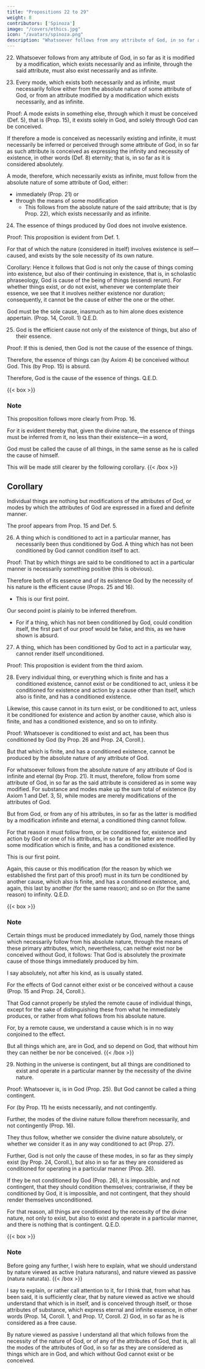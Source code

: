 ```yaml
---
title: "Propositions 22 to 29"
weight: 8
contributors: ['Spinoza']
image: "/covers/ethics.jpg"
icon: "/avatars/spinoza.png"
description: "Whatsoever follows from any attribute of God, in so far as it is modified by a modification, which exists necessarily and as infinite"
---
```




22. Whatsoever follows from any attribute of God, in so far as it is modified by a modification, which exists necessarily and as infinite, through the said attribute, must also exist necessarily and as infinite.


23. Every mode, which exists both necessarily and as infinite, must necessarily follow either from the absolute nature of some attribute of God, or from an attribute modified by a modification which exists necessarily, and as infinite.

Proof: A mode exists in something else, through which it must be conceived (Def. 5), that is (Prop. 15), it exists solely in God, and solely through God can be conceived.

If therefore a mode is conceived as necessarily existing and infinite, it must necessarily be inferred or perceived through some attribute of God, in so far as such attribute is conceived as expressing the infinity and necessity of existence, in other words (Def. 8) eternity; that is, in so far as it is considered absolutely.

A mode, therefore, which necessarily exists as infinite, must follow from the absolute nature of some attribute of God, either:
- immediately (Prop. 21) or
- through the means of some modification
  - This follows from the absolute nature of the said attribute; that is (by Prop. 22), which exists necessarily and as infinite.



24. The essence of things produced by God does not involve existence. 

Proof: This proposition is evident from Def. 1.

For that of which the nature (considered in itself) involves existence is self—caused, and exists by the sole necessity of its own nature.

Corollary: Hence it follows that God is not only the cause of things coming into existence, but also of their continuing in existence, that is, in scholastic phraseology, God is cause of the being of things (essendi rerum).
For whether things exist, or do not exist, whenever we contemplate their essence, we see that it involves neither existence nor duration; consequently, it cannot be the cause of either the one or the other.

God must be the sole cause, inasmuch as to him alone does existence appertain. (Prop. 14, Coroll. 1) Q.E.D.

25. God is the efficient cause not only of the existence of things, but also of their essence.

Proof: If this is denied, then God is not the cause of the essence of things.

Therefore, the essence of things can (by Axiom 4) be conceived without God. This (by Prop. 15) is absurd.

Therefore, God is the cause of the essence of things. Q.E.D.

{{< box >}}

### Note

This proposition follows more clearly from Prop. 16.

For it is evident thereby that, given the divine nature, the essence of things must be inferred from it, no less than their existence—in a word, 

God must be called the cause of all things, in the same sense as he is called the cause of himself.

This will be made still clearer by the following corollary.
{{< /box >}}


## Corollary

Individual things are nothing but modifications of the attributes of God, or modes by which the attributes of God are expressed in a fixed and definite manner.

The proof appears from Prop. 15 and Def. 5.



26. A thing which is conditioned to act in a particular manner, has necessarily been thus conditioned by God. A thing which has not been conditioned by God cannot condition itself to act.

Proof: That by which things are said to be conditioned to act in a particular manner is necessarily something positive (this is obvious).

Therefore both of its essence and of its existence God by the necessity of his nature is the efficient cause (Props. 25 and 16).
- This is our first point.

Our second point is plainly to be inferred therefrom.
- For if a thing, which has not been conditioned by God, could condition itself, the first part of our proof would be false, and this, as we have shown is absurd.


27. A thing, which has been conditioned by God to act in a particular way, cannot render itself unconditioned.

Proof: This proposition is evident from the third axiom.


28. Every individual thing, or everything which is finite and has a conditioned existence, cannot exist or be conditioned to act, unless it be conditioned for existence and action by a cause other than itself, which also is finite, and has a conditioned existence. 

Likewise, this cause cannot in its turn exist, or be conditioned to act, unless it be conditioned for existence and action by another cause, which also is finite, and has a conditioned existence, and so on to infinity.

Proof: Whatsoever is conditioned to exist and act, has been thus conditioned by God (by Prop. 26 and Prop. 24, Coroll.).

But that which is finite, and has a conditioned existence, cannot be produced by the absolute nature of any attribute of God.

For whatsoever follows from the absolute nature of any attribute of God is infinite and eternal (by Prop. 21).
It must, therefore, follow from some attribute of God, in so far as the said attribute is considered as in some way modified.
For substance and modes make up the sum total of existence (by Axiom 1 and Def. 3, 5), while modes are merely modifications of the attributes of God.

But from God, or from any of his attributes, in so far as the latter is modified by a modification infinite and eternal, a conditioned thing cannot follow.

For that reason it must follow from, or be conditioned for, existence and action by God or one of his attributes, in so far as the latter are modified by some modification which is finite, and has a conditioned existence.

This is our first point.

Again, this cause or this modification (for the reason by which we established the first part of this proof) must in its turn be conditioned by another cause, which also is finite, and has a conditioned existence, and, again, this last by another (for the same reason); and so on (for the same reason) to infinity. Q.E.D.

{{< box >}}
### Note

Certain things must be produced immediately by God, namely those things which necessarily follow from his absolute nature, through the means of these primary attributes, which, nevertheless, can neither exist nor be conceived without God, it follows: That God is absolutely the proximate cause of those things immediately produced by him.

I say absolutely, not after his kind, as is usually stated.

For the effects of God cannot either exist or be conceived without a cause (Prop. 15 and Prop. 24, Coroll.).

That God cannot properly be styled the remote cause of individual things, except for the sake of distinguishing these from what he immediately produces, or rather from what follows from his absolute nature.

For, by a remote cause, we understand a cause which is in no way conjoined to the effect.

But all things which are, are in God, and so depend on God, that without him they can neither be nor be conceived.
{{< /box >}}


29. Nothing in the universe is contingent, but all things are conditioned to exist and operate in a particular manner by the necessity of the divine nature. 

Proof: Whatsoever is, is in God (Prop. 25). But God cannot be called a thing contingent.

For (by Prop. 11) he exists necessarily, and not contingently.

Further, the modes of the divine nature follow therefrom necessarily, and not contingently (Prop. 16).

They thus follow, whether we consider the divine nature absolutely, or whether we consider it as in any way conditioned to act (Prop. 27).

Further, God is not only the cause of these modes, in so far as they simply exist (by Prop. 24, Coroll.), but also in so far as they are considered as conditioned for operating in a particular manner (Prop. 26).

If they be not conditioned by God (Prop. 26), it is impossible, and not contingent, that they should condition themselves; contrariwise, if they be conditioned by God, it is impossible, and not contingent, that they should render themselves unconditioned.

For that reason, all things are conditioned by the necessity of the divine nature, not only to exist, but also to exist and operate in a particular manner, and there is nothing that is contingent. Q.E.D.

{{< box >}}
### Note

Before going any further, I wish here to explain, what we should understand by nature viewed as active (natura naturans), and nature viewed as passive (natura naturata).
{{< /box >}}


I say to explain, or rather call attention to it, for I think that, from what has been said, it is sufficiently clear, that by nature viewed as active we should understand that which is in itself, and is conceived through itself, or those attributes of substance, which express eternal and infinite essence, in other words (Prop. 14, Coroll. 1, and Prop. 17, Coroll. 2) God, in so far as he is considered as a free cause.

By nature viewed as passive I understand all that which follows from the necessity of the nature of God, or of any of the attributes of God, that is, all the modes of the attributes of God, in so far as they are considered as things which are in God, and which without God cannot exist or be conceived.
